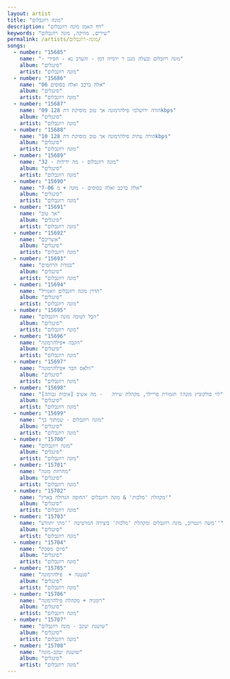 ```yaml
---
layout: artist
title: "מונה רוזנבלום"
description: "דף האמן מונה רוזנבלום"
keywords: "שירים, מוזיקה, מונה רוזנבלום"
permalink: /artists/מונה-רוזנבלום/
songs:
  - number: "15685"
    name: "- מונה רוזבלום ובעלה מנגן ר ירמיה דמן - והערב נא - חסידי"
    album: "סינגלים"
    artist: "מונה רוזנבלום"
  - number: "15686"
    name: "06 אלה ברכב ואלה בסוסים"
    album: "סינגלים"
    artist: "מונה רוזנבלום"
  - number: "15687"
    name: "09 הורה ירושלמי פילהרמונה אך טוב מוסיקת דת 128kbps"
    album: "סינגלים"
    artist: "מונה רוזנבלום"
  - number: "15688"
    name: "10 הורה עתיק פילהרמונה אך טוב מוסיקת דת 128kbps"
    album: "סינגלים"
    artist: "מונה רוזנבלום"
  - number: "15689"
    name: "32 - מונה רוזנבלום - מה ידידות"
    album: "סינגלים"
    artist: "מונה רוזנבלום"
  - number: "15690"
    name: "7-06 אלה ברכב ואלה בסוסים - מונה + מ"
    album: "סינגלים"
    artist: "מונה רוזנבלום"
  - number: "15691"
    name: "אך טוב"
    album: "סינגלים"
    artist: "מונה רוזנבלום"
  - number: "15692"
    name: "אשריכם"
    album: "סינגלים"
    artist: "מונה רוזנבלום"
  - number: "15693"
    name: "במדת הרחמים"
    album: "סינגלים"
    artist: "מונה רוזנבלום"
  - number: "15694"
    name: "הדרן מונה רוזנבלום וזאנוויל"
    album: "סינגלים"
    artist: "מונה רוזנבלום"
  - number: "15695"
    name: "הכל לטובה מונה רוזנבלום"
    album: "סינגלים"
    artist: "מונה רוזנבלום"
  - number: "15696"
    name: "הקבה +פילהרמונה"
    album: "סינגלים"
    artist: "מונה רוזנבלום"
  - number: "15697"
    name: "וולאס חבד +פילהרמונה"
    album: "סינגלים"
    artist: "מונה רוזנבלום"
  - number: "15698"
    name: "לוי פולקוביץ מונה! תזמורת פריילך, מקהלת שירה   - מה אשיב [איכות גבוהה]"
    album: "סינגלים"
    artist: "מונה רוזנבלום"
  - number: "15699"
    name: "מונה רוזנבלום - שמתוך כך"
    album: "סינגלים"
    artist: "מונה רוזנבלום"
  - number: "15700"
    name: "מונה רוזנבלום"
    album: "סינגלים"
    artist: "מונה רוזנבלום"
  - number: "15701"
    name: "מחרוזת מונה"
    album: "סינגלים"
    artist: "מונה רוזנבלום"
  - number: "15702"
    name: "מקהלת 'מלכות' & מונה רוזנבלום 'החופה הגדולה בארץ'"
    album: "סינגלים"
    artist: "מונה רוזנבלום"
  - number: "15703"
    name: "משה וינטרוב, מונה רוזנבלום ומקהלת 'מלכות' ביצירה המרטיטה ''מתי יתוודע''"
    album: "סינגלים"
    artist: "מונה רוזנבלום"
  - number: "15704"
    name: "סיום מסכת"
    album: "סינגלים"
    artist: "מונה רוזנבלום"
  - number: "15705"
    name: "סנטנה +  פילהרמונה"
    album: "סינגלים"
    artist: "מונה רוזנבלום"
  - number: "15706"
    name: "רומניה + מקהלת פילהרמונה"
    album: "סינגלים"
    artist: "מונה רוזנבלום"
  - number: "15707"
    name: "שושנת יעקב - מונה רוזנבלום"
    album: "סינגלים"
    artist: "מונה רוזנבלום"
  - number: "15708"
    name: "שושנת יעקב-מונה"
    album: "סינגלים"
    artist: "מונה רוזנבלום"
---
```

